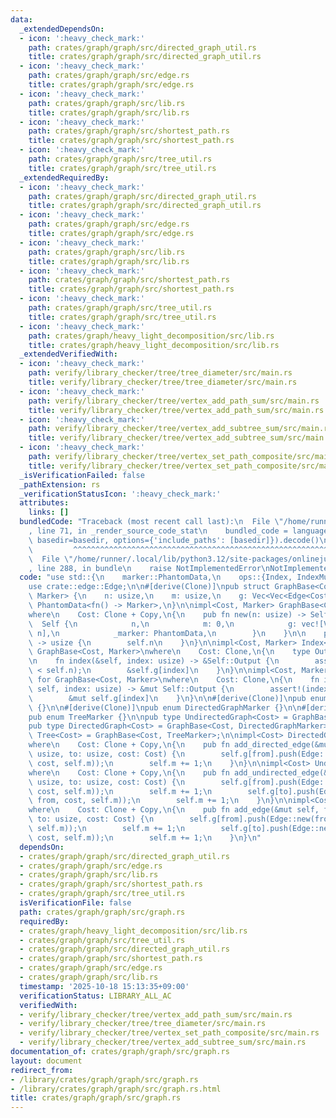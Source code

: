```yaml
---
data:
  _extendedDependsOn:
  - icon: ':heavy_check_mark:'
    path: crates/graph/graph/src/directed_graph_util.rs
    title: crates/graph/graph/src/directed_graph_util.rs
  - icon: ':heavy_check_mark:'
    path: crates/graph/graph/src/edge.rs
    title: crates/graph/graph/src/edge.rs
  - icon: ':heavy_check_mark:'
    path: crates/graph/graph/src/lib.rs
    title: crates/graph/graph/src/lib.rs
  - icon: ':heavy_check_mark:'
    path: crates/graph/graph/src/shortest_path.rs
    title: crates/graph/graph/src/shortest_path.rs
  - icon: ':heavy_check_mark:'
    path: crates/graph/graph/src/tree_util.rs
    title: crates/graph/graph/src/tree_util.rs
  _extendedRequiredBy:
  - icon: ':heavy_check_mark:'
    path: crates/graph/graph/src/directed_graph_util.rs
    title: crates/graph/graph/src/directed_graph_util.rs
  - icon: ':heavy_check_mark:'
    path: crates/graph/graph/src/edge.rs
    title: crates/graph/graph/src/edge.rs
  - icon: ':heavy_check_mark:'
    path: crates/graph/graph/src/lib.rs
    title: crates/graph/graph/src/lib.rs
  - icon: ':heavy_check_mark:'
    path: crates/graph/graph/src/shortest_path.rs
    title: crates/graph/graph/src/shortest_path.rs
  - icon: ':heavy_check_mark:'
    path: crates/graph/graph/src/tree_util.rs
    title: crates/graph/graph/src/tree_util.rs
  - icon: ':heavy_check_mark:'
    path: crates/graph/heavy_light_decomposition/src/lib.rs
    title: crates/graph/heavy_light_decomposition/src/lib.rs
  _extendedVerifiedWith:
  - icon: ':heavy_check_mark:'
    path: verify/library_checker/tree/tree_diameter/src/main.rs
    title: verify/library_checker/tree/tree_diameter/src/main.rs
  - icon: ':heavy_check_mark:'
    path: verify/library_checker/tree/vertex_add_path_sum/src/main.rs
    title: verify/library_checker/tree/vertex_add_path_sum/src/main.rs
  - icon: ':heavy_check_mark:'
    path: verify/library_checker/tree/vertex_add_subtree_sum/src/main.rs
    title: verify/library_checker/tree/vertex_add_subtree_sum/src/main.rs
  - icon: ':heavy_check_mark:'
    path: verify/library_checker/tree/vertex_set_path_composite/src/main.rs
    title: verify/library_checker/tree/vertex_set_path_composite/src/main.rs
  _isVerificationFailed: false
  _pathExtension: rs
  _verificationStatusIcon: ':heavy_check_mark:'
  attributes:
    links: []
  bundledCode: "Traceback (most recent call last):\n  File \"/home/runner/.local/lib/python3.12/site-packages/onlinejudge_verify/documentation/build.py\"\
    , line 71, in _render_source_code_stat\n    bundled_code = language.bundle(stat.path,\
    \ basedir=basedir, options={'include_paths': [basedir]}).decode()\n          \
    \         ^^^^^^^^^^^^^^^^^^^^^^^^^^^^^^^^^^^^^^^^^^^^^^^^^^^^^^^^^^^^^^^^^^^^^^^^^^^^^^^^^\n\
    \  File \"/home/runner/.local/lib/python3.12/site-packages/onlinejudge_verify/languages/rust.py\"\
    , line 288, in bundle\n    raise NotImplementedError\nNotImplementedError\n"
  code: "use std::{\n    marker::PhantomData,\n    ops::{Index, IndexMut},\n};\n\n\
    use crate::edge::Edge;\n\n#[derive(Clone)]\npub struct GraphBase<Cost: Clone,\
    \ Marker> {\n    n: usize,\n    m: usize,\n    g: Vec<Vec<Edge<Cost>>>,\n    _marker:\
    \ PhantomData<fn() -> Marker>,\n}\n\nimpl<Cost, Marker> GraphBase<Cost, Marker>\n\
    where\n    Cost: Clone + Copy,\n{\n    pub fn new(n: usize) -> Self {\n      \
    \  Self {\n            n,\n            m: 0,\n            g: vec![Vec::<Edge<Cost>>::new();\
    \ n],\n            _marker: PhantomData,\n        }\n    }\n\n    pub fn size(&self)\
    \ -> usize {\n        self.n\n    }\n}\n\nimpl<Cost, Marker> Index<usize> for\
    \ GraphBase<Cost, Marker>\nwhere\n    Cost: Clone,\n{\n    type Output = Vec<Edge<Cost>>;\n\
    \n    fn index(&self, index: usize) -> &Self::Output {\n        assert!(index\
    \ < self.n);\n        &self.g[index]\n    }\n}\n\nimpl<Cost, Marker> IndexMut<usize>\
    \ for GraphBase<Cost, Marker>\nwhere\n    Cost: Clone,\n{\n    fn index_mut(&mut\
    \ self, index: usize) -> &mut Self::Output {\n        assert!(index < self.n);\n\
    \        &mut self.g[index]\n    }\n}\n\n#[derive(Clone)]\npub enum UndirectedGraphMarker\
    \ {}\n\n#[derive(Clone)]\npub enum DirectedGraphMarker {}\n\n#[derive(Clone)]\n\
    pub enum TreeMarker {}\n\npub type UndirectedGraph<Cost> = GraphBase<Cost, UndirectedGraphMarker>;\n\
    pub type DirectedGraph<Cost> = GraphBase<Cost, DirectedGraphMarker>;\npub type\
    \ Tree<Cost> = GraphBase<Cost, TreeMarker>;\n\nimpl<Cost> DirectedGraph<Cost>\n\
    where\n    Cost: Clone + Copy,\n{\n    pub fn add_directed_edge(&mut self, from:\
    \ usize, to: usize, cost: Cost) {\n        self.g[from].push(Edge::new(from, to,\
    \ cost, self.m));\n        self.m += 1;\n    }\n}\n\nimpl<Cost> UndirectedGraph<Cost>\n\
    where\n    Cost: Clone + Copy,\n{\n    pub fn add_undirected_edge(&mut self, from:\
    \ usize, to: usize, cost: Cost) {\n        self.g[from].push(Edge::new(from, to,\
    \ cost, self.m));\n        self.m += 1;\n        self.g[to].push(Edge::new(to,\
    \ from, cost, self.m));\n        self.m += 1;\n    }\n}\n\nimpl<Cost> Tree<Cost>\n\
    where\n    Cost: Clone + Copy,\n{\n    pub fn add_edge(&mut self, from: usize,\
    \ to: usize, cost: Cost) {\n        self.g[from].push(Edge::new(from, to, cost,\
    \ self.m));\n        self.m += 1;\n        self.g[to].push(Edge::new(to, from,\
    \ cost, self.m));\n        self.m += 1;\n    }\n}\n"
  dependsOn:
  - crates/graph/graph/src/directed_graph_util.rs
  - crates/graph/graph/src/edge.rs
  - crates/graph/graph/src/lib.rs
  - crates/graph/graph/src/shortest_path.rs
  - crates/graph/graph/src/tree_util.rs
  isVerificationFile: false
  path: crates/graph/graph/src/graph.rs
  requiredBy:
  - crates/graph/heavy_light_decomposition/src/lib.rs
  - crates/graph/graph/src/tree_util.rs
  - crates/graph/graph/src/directed_graph_util.rs
  - crates/graph/graph/src/shortest_path.rs
  - crates/graph/graph/src/edge.rs
  - crates/graph/graph/src/lib.rs
  timestamp: '2025-10-18 15:13:35+09:00'
  verificationStatus: LIBRARY_ALL_AC
  verifiedWith:
  - verify/library_checker/tree/vertex_add_path_sum/src/main.rs
  - verify/library_checker/tree/tree_diameter/src/main.rs
  - verify/library_checker/tree/vertex_set_path_composite/src/main.rs
  - verify/library_checker/tree/vertex_add_subtree_sum/src/main.rs
documentation_of: crates/graph/graph/src/graph.rs
layout: document
redirect_from:
- /library/crates/graph/graph/src/graph.rs
- /library/crates/graph/graph/src/graph.rs.html
title: crates/graph/graph/src/graph.rs
---
```

